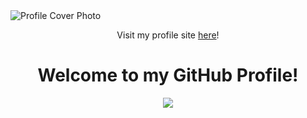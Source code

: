 <img src="https://i.imgur.com/2X1VqNH.png" alt="Profile Cover Photo">
<p align="center">Visit my profile site <a href="https://krcolonia.github.io/" target="_blank">here</a>!</p>

<h1 align="center">Welcome to my GitHub Profile!</h1>
<p align="center"><a href="https://github-readme-streak-stats.herokuapp.com/?user=krcolonia&theme=dark&hide_border=false"></a></p>
<p align="center"><a href="https://github.com/krcolonia"><img src="https://github-readme-stats.vercel.app/api/top-langs/?username=krcolonia&theme=dark&layout=compact&hide_border=true"></a></p>

<!--
**krcolonia/krcolonia** is a ✨ _special_ ✨ repository because its `README.md` (this file) appears on your GitHub profile.

Here are some ideas to get you started:

- 🔭 I’m currently working on ...
- 🌱 I’m currently learning ...
- 👯 I’m looking to collaborate on ...
- 🤔 I’m looking for help with ...
- 💬 Ask me about ...
- 📫 How to reach me: ...
- 😄 Pronouns: ...
- ⚡ Fun fact: ...
-->
